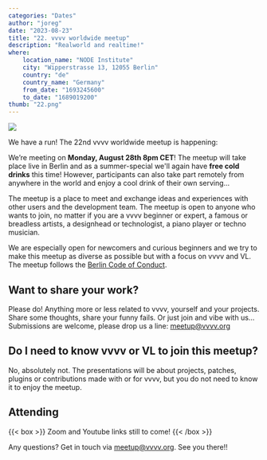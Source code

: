 ```yaml
---
categories: "Dates"
author: "joreg"
date: "2023-08-23"
title: "22. vvvv worldwide meetup"
description: "Realworld and realtime!"
where: 
    location_name: "NODE Institute"
    city: "Wipperstrasse 13, 12055 Berlin"
    country: "de"
    country_name: "Germany"
    from_date: "1693245600"
    to_date: "1689019200"
thumb: "22.png"
---
```


![](22.png) 

We have a run! The 22nd vvvv worldwide meetup is happening:

We’re meeting on **Monday, August 28th 8pm CET**! The meetup will take place live in Berlin and as a summer-special we'll again have **free cold drinks** this time! However, participants can also take part remotely from anywhere in the world and enjoy a cool drink of their own serving...

The meetup is a place to meet and exchange ideas and experiences with other users and the development team. The meetup is open to anyone who wants to join, no matter if you are a vvvv beginner or expert, a famous or breadless artists, a designhead or technologist, a piano player or techno musician.

We are especially open for newcomers and curious beginners and we try to make this meetup as diverse as possible but with a focus on vvvv and VL. The meetup follows the [Berlin Code of Conduct](https://berlincodeofconduct.org). 

##  Want to share your work?
Please do! Anything more or less related to vvvv, yourself and your projects. Share some thoughts, share your funny fails. Or just join and vibe with us… Submissions are welcome, please drop us a line: meetup@vvvv.org

## Do I need to know vvvv or VL to join this meetup?
No, absolutely not. The presentations will be about projects, patches, plugins or contributions made with or for vvvv, but you do not need to know it to enjoy the meetup.

## Attending
{{< box >}}
Zoom and Youtube links still to come!
{{< /box >}}

Any questions? Get in touch via meetup@vvvv.org. See you there!!
